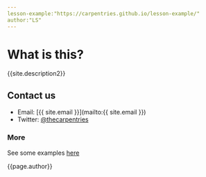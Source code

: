```yaml
---
lesson-example:"https://carpentries.github.io/lesson-example/"
author:"LS"
---
```


# What is this?
{{site.description2}}

## Contact us

- Email: [{{ site.email }}](mailto:{{ site.email }})  
- Twitter: [@thecarpentries](https://twitter.com/thecarpentries)

### More
See some examples [here]({{page.lesson-example}})

{{page.author}}


